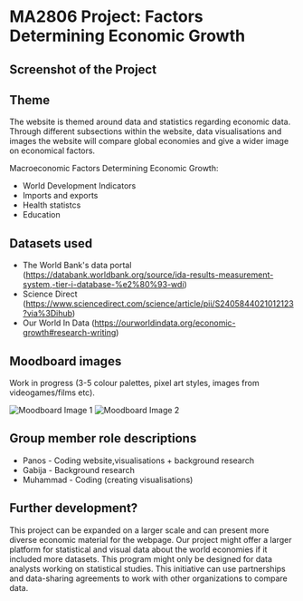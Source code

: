 # MA2806 Project: Factors Determining ​Economic Growth

## Screenshot of the Project


## Theme
The website is themed around data and statistics regarding economic data. Through different subsections within the website, data visualisations and images the website will compare global economies and give a wider image on economical factors.
 
Macroeconomic Factors Determining ​Economic Growth:
- World Development Indicators
- Imports and exports
- Health statistcs
- Education

## Datasets used

- The World Bank's data portal (https://databank.worldbank.org/source/ida-results-measurement-system,-tier-i-database-%e2%80%93-wdi)
- Science Direct (https://www.sciencedirect.com/science/article/pii/S2405844021012123?via%3Dihub)
- Our World In Data (https://ourworldindata.org/economic-growth#research-writing)

## Moodboard images

Work in progress
(3-5 colour palettes, pixel art styles, images from videogames/films etc).

![Moodboard Image 1](https://github.com/panosleontsinis/MA2806-Economic-Growth-2411209-2403156-2401374/blob/main/draft.PNG?raw=true)
![Moodboard Image 2](https://github.com/panosleontsinis/MA2806-Economic-Growth-2411209-2403156-2401374/raw/main/Capture.PNG)


## Group member role descriptions
- Panos - Coding website,visualisations + background research
- Gabija - Background research
- Muhammad - Coding (creating visualisations)

## Further development?
This project can be expanded on a larger scale and can present more diverse economic material for the webpage. Our project might offer a larger platform for statistical and visual data about the world economies if it included more datasets. This program might only be designed for data analysts working on statistical studies. This initiative can use partnerships and data-sharing agreements to work with other organizations to compare data.
